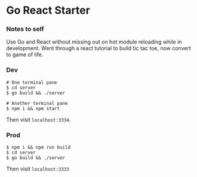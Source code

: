 # Go React Starter

### Notes to self
Use Go and React without missing out on hot module reloading while in development.
Went through a react tutorial to build tic tac toe, now convert to game of life.

### Dev
```shell
# One terminal pane
$ cd server
$ go build && ./server

# Another terminal pane
$ npm i && npm start
```

Then visit `localhost:3334`.

### Prod
```
$ npm i && npm run build
$ cd server
$ go build && ./server
```

Then visit `localhost:3333`
